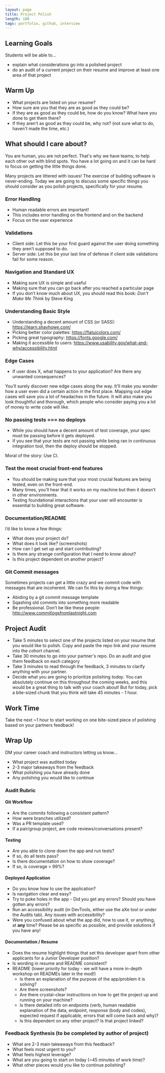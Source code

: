 ```yaml
---
layout: page
title: Project Polish
length: 180
tags: portfolio, github, interview
---
```


## Learning Goals

Students will be able to...
- explain what considerations go into a polished project
- do an audit of a current project on their resume and improve at least one area of that project


## Warm Up

- What projects are listed on your resume?
- How sure are you that they are as good as they could be?
- If they are as good as they could be, how do you know? What have you done to get them there?
- If they aren't as good as they could be, why not? (not sure what to do, haven't made the time, etc.)

## What should I care about?

You are human, you are not perfect. That's why we have teams; to help each other out with blind spots. You have a lot going on and it can be hard to focus on getting the little things done.

Many projects are littered with issues! The exercise of building software is never-ending. Today we are going to discuss some specific things you should consider as you polish projects, specifically for your resume.

### Error Handling
- Human readable errors are important!
- This includes error handling on the frontend and on the backend
- Focus on the user experience

### Validations
- Client side: Let this be your first guard against the user doing something they aren’t supposed to do.
- Server side: Let this be your last line of defense if client side validations fail for some reason.

### Navigation and Standard UX
- Making sure UX is simple and useful
- Making sure that you can go back after you reached a particular page
- If you don’t know much about UX, you should read this book: _Don't Make Me Think_ by Steve King

### Understanding Basic Style
- Understanding a decent amount of CSS (or SASS): https://learn.shayhowe.com/
- Picking better color palettes: https://flatuicolors.com/
- Picking great typography: https://fonts.google.com/
- Making it accessible to users: https://www.usability.gov/what-and-why/accessibility.html

### Edge Cases
- If user does X, what happens to your application? Are there any unwanted consequences?

You’ll surely discover new edge cases along the way. It’ll make you wonder how a user even did a certain action in the first place. Mapping out edge cases will save you a lot of headaches in the future. It will also make you look thoughtful and thorough, which people who consider paying you a lot of money to write code will like.

### No passing tests === no deploys
- While you should have a decent amount of test coverage, your spec must be passing before it gets deployed.
- If you see that your tests are not passing while being ran in continuous integration tool, then the deploy should be stopped.

Moral of the story: Use CI.

### Test the most crucial front-end features
- You should be making sure that your most crucial features are being tested, even on the front-end.
- Many times, you’ll hear that it works on my machine but then it doesn’t in other environments.
- Testing foundational interactions that your user will encounter is essential to building great software.

### Documentation/README
I’d like to know a few things:
- What does your project do?
- What does it look like? (screenshots)
- How can I get set up and start contributing?
- Is there any strange configuration that I need to know about?
- Is this project dependent on another project?

### Git Commit messages
Sometimes projects can get a little crazy and we commit code with messages that are incoherent. We can fix this by doing a few things:
- Abiding by a git commit message template
- Sqashing old commits into something more readable
- Be professional. Don’t be like these people: http://www.commitlogsfromlastnight.com

## Project Audit

- Take 5 minutes to select one of the projects listed on your resume that you would like to polish. Copy and paste the repo link and your resume into the cohort channel.
- Take 30 minutes to go into your partner's repo. Do an audit and give them feedback on each category
- Take 3 minutes to read through the feedback, 3 minutes to clarify anything with your partner.
- Decide what you are going to prioritize polishing _today_. You can absolutely continue on this throughout the coming weeks, and this would be a great thing to talk with your coach about! But for today, pick a bite-sized chunk that you think will take 45 minutes - 1 hour.

## Work Time

Take the next ~1 hour to start working on one bite-sized piece of polishing based on your partners feedback!

## Wrap Up

DM your career coach and instructors letting us know...
- What project was audited today
- 2-3 major takeaways from the feedback
- What polishing you have already done
- Any polishing you would like to continue


### Audit Rubric

#### Git Workflow
- Are the commits following a consistent pattern?
- How were branches utilized?
- Was a PR template used?
- If a pair/group project, are code reviews/conversations present?

#### Testing
- Are you able to clone down the app and run tests?
- If so, do all tests pass?
- Is there documentation on how to show coverage?
- If so, is coverage > 99%?

#### Deployed Application
- Do you know how to use the application?
- Is navigation clear and easy?
- Try to poke holes in the app - Did you get any errors? Should you have gotten any errors?
- Run an accessibility audit (in DevTools, either use the aXe tool or under the Audits tab). Any issues with accessibility?
- Were you confused about what the app did, how to use it, or anything, at **any** time? Please be as specific as possible, and provide solutions if you have any!

#### Documentation / Resume
- Does the resume highlight things that set this developer apart from other applicants for a Junior Developer position?
- Is wording in resume and README consistent?
- README (lower priority for today - we will have a more in-depth workshop on READMEs later in the mod!)
  - Is there an explanation of the purpose of the app/problem it is solving?
  - Are there screenshots?
  - Are there crystal-clear instructions on how to get the project up and running on your machine?
  - Is there detailed info on endpoints (verb, human readable explanation of the data, endpoint, response (body and codes), expected request if applicable, errors that will come back and why)?
  - Is this dependent on any other project? Is that project linked?


### Feedback Synthesis (to be completed by author of project)
- What are 2-3 main takeaways from this feedback?
- What feels most urgent to you?
- What feels highest leverage?
- What are you going to start on today (~45 minutes of work time)?
- What other pieces would you like to continue polishing?
